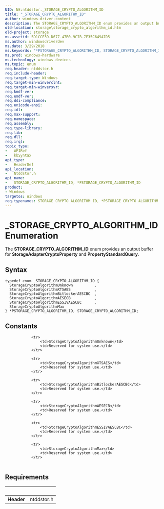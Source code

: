 ```yaml
---
UID: NE:ntddstor._STORAGE_CRYPTO_ALGORITHM_ID
title: "_STORAGE_CRYPTO_ALGORITHM_ID"
author: windows-driver-content
description: The STORAGE_CRYPTO_ALGORITHM_ID enum provides an output buffer for StorageAdapterCryptoProperty and PropertyStandardQuery.
old-location: storage\storage_crypto_algorithm_id.htm
old-project: storage
ms.assetid: 5D1CCF3D-D677-47B0-9C7B-7E35C649A7D5
ms.author: windowsdriverdev
ms.date: 3/29/2018
ms.keywords: "*PSTORAGE_CRYPTO_ALGORITHM_ID, STORAGE_CRYPTO_ALGORITHM_ID, STORAGE_CRYPTO_ALGORITHM_ID enumeration [Storage Devices], STORAGE_CRYPTO_ALGORITHM_ID, *PSTORAGE_CRYPTO_ALGORITHM_ID, STORAGE_CRYPTO_ALGORITHM_ID, *PSTORAGE_CRYPTO_ALGORITHM_ID enumeration [Storage Devices], StorageCryptoAlgorithmAESECB, StorageCryptoAlgorithmBitlockerAESCBC, StorageCryptoAlgorithmESSIVAESCBC, StorageCryptoAlgorithmMax, StorageCryptoAlgorithmUnknown, StorageCryptoAlgorithmXTSAES, _STORAGE_CRYPTO_ALGORITHM_ID, ntddstor/STORAGE_CRYPTO_ALGORITHM_ID, ntddstor/StorageCryptoAlgorithmAESECB, ntddstor/StorageCryptoAlgorithmBitlockerAESCBC, ntddstor/StorageCryptoAlgorithmESSIVAESCBC, ntddstor/StorageCryptoAlgorithmMax, ntddstor/StorageCryptoAlgorithmUnknown, ntddstor/StorageCryptoAlgorithmXTSAES, storage.storage_crypto_algorithm_id"
ms.prod: windows-hardware
ms.technology: windows-devices
ms.topic: enum
req.header: ntddstor.h
req.include-header: 
req.target-type: Windows
req.target-min-winverclnt: 
req.target-min-winversvr: 
req.kmdf-ver: 
req.umdf-ver: 
req.ddi-compliance: 
req.unicode-ansi: 
req.idl: 
req.max-support: 
req.namespace: 
req.assembly: 
req.type-library: 
req.lib: 
req.dll: 
req.irql: 
topic_type:
-	APIRef
-	kbSyntax
api_type:
-	HeaderDef
api_location:
-	Ntddstor.h
api_name:
-	STORAGE_CRYPTO_ALGORITHM_ID, *PSTORAGE_CRYPTO_ALGORITHM_ID
product:
- Windows
targetos: Windows
req.typenames: STORAGE_CRYPTO_ALGORITHM_ID, *PSTORAGE_CRYPTO_ALGORITHM_ID
---
```


# _STORAGE_CRYPTO_ALGORITHM_ID Enumeration
The <b>STORAGE_CRYPTO_ALGORITHM_ID</b> enum provides an output buffer for <b>StorageAdapterCryptoProperty</b> and <b>PropertyStandardQuery</b>.

## Syntax
```
typedef enum _STORAGE_CRYPTO_ALGORITHM_ID {
  StorageCryptoAlgorithmUnknown          ,
  StorageCryptoAlgorithmXTSAES           ,
  StorageCryptoAlgorithmBitlockerAESCBC  ,
  StorageCryptoAlgorithmAESECB           ,
  StorageCryptoAlgorithmESSIVAESCBC      ,
  StorageCryptoAlgorithmMax
} *PSTORAGE_CRYPTO_ALGORITHM_ID, STORAGE_CRYPTO_ALGORITHM_ID;
```

## Constants

<table>
            
                <tr>
                    <td>StorageCryptoAlgorithmUnknown</td>
                    <td>Reserved for system use.</td>
                </tr>
            
                <tr>
                    <td>StorageCryptoAlgorithmXTSAES</td>
                    <td>Reserved for system use.</td>
                </tr>
            
                <tr>
                    <td>StorageCryptoAlgorithmBitlockerAESCBC</td>
                    <td>Reserved for system use.</td>
                </tr>
            
                <tr>
                    <td>StorageCryptoAlgorithmAESECB</td>
                    <td>Reserved for system use.</td>
                </tr>
            
                <tr>
                    <td>StorageCryptoAlgorithmESSIVAESCBC</td>
                    <td>Reserved for system use.</td>
                </tr>
            
                <tr>
                    <td>StorageCryptoAlgorithmMax</td>
                    <td>Reserved for system use.</td>
                </tr>
</table>


## Requirements
| &nbsp; | &nbsp; |
| ---- |:---- |
| **Header** | ntddstor.h |